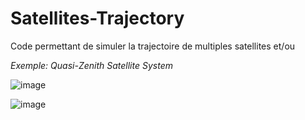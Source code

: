 # Satellites-Trajectory

Code permettant de simuler la trajectoire de multiples satellites et/ou 


_Exemple:  Quasi-Zenith Satellite System_


![image](https://user-images.githubusercontent.com/90954106/136444664-25eb781f-a8b5-4a5f-aef7-17a0405ff01a.png)


![image](https://user-images.githubusercontent.com/90954106/136444698-aaa02e3d-052a-4971-a21b-18e6e637270e.png)

